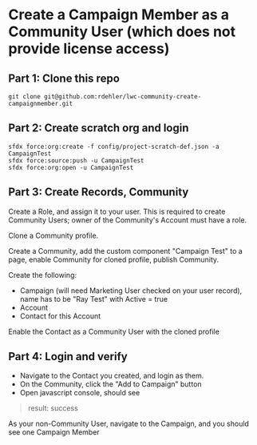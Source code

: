 # Create a Campaign Member as a Community User (which does not provide license access)

## Part 1: Clone this repo

`git clone git@github.com:rdehler/lwc-community-create-campaignmember.git`

## Part 2: Create scratch org and login

```
sfdx force:org:create -f config/project-scratch-def.json -a CampaignTest
sfdx force:source:push -u CampaignTest
sfdx force:org:open -u CampaignTest
```

## Part 3: Create Records, Community

Create a Role, and assign it to your user.  This is required to create Community Users; owner of the Community's Account must have a role.

Clone a Community profile.

Create a Community, add the custom component "Campaign Test" to a page, enable Community for cloned profile, publish Community.

Create the following:
- Campaign (will need Marketing User checked on your user record), name has to be "Ray Test" with Active = true
- Account
- Contact for this Account

Enable the Contact as a Community User with the cloned profile

## Part 4: Login and verify

- Navigate to the Contact you created, and login as them.
- On the Community, click the "Add to Campaign" button
- Open javascript console, should see 
> result:  success

As your non-Community User, navigate to the Campaign, and you should see one Campaign Member

